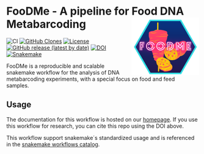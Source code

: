 
# FooDMe - A pipeline for Food DNA Metabarcoding <a href='https://github.com/CVUA-RRW/FooDMe'><img src='docs/logo.png' align="right" height="150" /></a>


![CI](https://github.com/CVUA-RRW/FooDMe/workflows/CI/badge.svg?branch=master)
[![GitHub Clones](https://img.shields.io/badge/dynamic/json?color=success&label=Clones&query=count&url=https://gist.githubusercontent.com/gregdenay/02b5545a991e1a51c423422e56f5500f/raw/clone.json&logo=github)](https://github.com/CVUA-RRW/FooDMe)
[![License](https://img.shields.io/badge/License-BSD%203--Clause-blue.svg)](https://opensource.org/licenses/BSD-3-Clause)
[![GitHub release (latest by date)](https://img.shields.io/github/v/release/CVUA-RRW/FooDMe)](https://github.com/CVUA-RRW/FooDMe/releases/latest)
[![DOI](https://zenodo.org/badge/296584559.svg)](https://zenodo.org/badge/latestdoi/296584559)
[![Snakemake](https://img.shields.io/badge/snakemake-≥6.3.0-brightgreen.svg?style=flat)](https://snakemake.readthedocs.io)

FooDMe is a reproducible and scalable snakemake workflow for the analysis of 
DNA metabarcoding experiments, with a special focus on food and feed samples.


## Usage 

The documentation for this workflow is hosted on our [homepage](https://cvua-rrw.github.io/FooDMe/).
If you use this workflow for research, you can cite this repo using the DOI above.

This workflow support snakemake´s standardized usage and is referenced in the 
[snakemake workflows catalog](https://snakemake.github.io/snakemake-workflow-catalog/).



